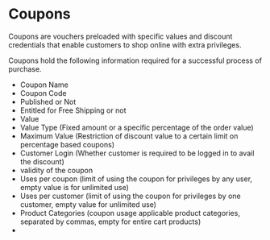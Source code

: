 # Coupons

Coupons are vouchers preloaded with specific values and discount credentials that enable customers to shop online with extra privileges.

Coupons hold the following information required for a successful process of purchase.
* Coupon Name
* Coupon Code
* Published or Not
* Entitled for Free Shipping or not
* Value
* Value Type (Fixed amount or a specific percentage of the order value)
* Maximum Value (Restriction of discount value to a certain limit on percentage based coupons)
* Customer Login (Whether customer is required to be logged in to avail the discount)
* validity of the coupon
* Uses per coupon (limit of using the coupon for privileges by any user, empty value is for unlimited use)
* Uses per customer (limit of using the coupon for privileges by one customer, empty value for unlimited use)
* Product Categories (coupon usage applicable product categories, separated by commas, empty for entire cart products)
* 